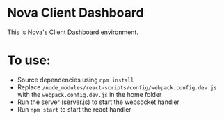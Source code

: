 # Nova Client Dashboard
This is Nova's Client Dashboard environment. 

# To use:
- Source dependencies using `npm install`
- Replace `/node_modules/react-scripts/config/webpack.config.dev.js` with the `webpack.config.dev.js` in the home folder 
- Run the server (server.js) to start the websocket handler
- Run `npm start` to start the react handler